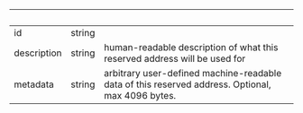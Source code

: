 <!-- Code generated for API Clients. DO NOT EDIT. -->

| &nbsp;      | &nbsp; | &nbsp;                                                                                           |
| ----------- | ------ | ------------------------------------------------------------------------------------------------ |
| id          | string |                                                                                                  |
| description | string | human-readable description of what this reserved address will be used for                        |
| metadata    | string | arbitrary user-defined machine-readable data of this reserved address. Optional, max 4096 bytes. |
